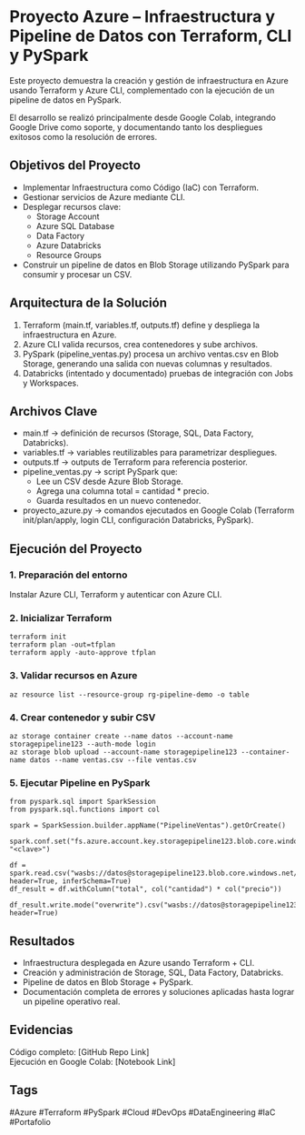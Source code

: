 # Proyecto Azure – Infraestructura y Pipeline de Datos con Terraform, CLI y PySpark

Este proyecto demuestra la creación y gestión de infraestructura en Azure usando Terraform y Azure CLI, complementado con la ejecución de un pipeline de datos en PySpark.

El desarrollo se realizó principalmente desde Google Colab, integrando Google Drive como soporte, y documentando tanto los despliegues exitosos como la resolución de errores.

## Objetivos del Proyecto

- Implementar Infraestructura como Código (IaC) con Terraform.
- Gestionar servicios de Azure mediante CLI.
- Desplegar recursos clave:  
  - Storage Account  
  - Azure SQL Database  
  - Data Factory  
  - Azure Databricks  
  - Resource Groups  
- Construir un pipeline de datos en Blob Storage utilizando PySpark para consumir y procesar un CSV.

## Arquitectura de la Solución

1. Terraform (main.tf, variables.tf, outputs.tf) define y despliega la infraestructura en Azure.  
2. Azure CLI valida recursos, crea contenedores y sube archivos.  
3. PySpark (pipeline_ventas.py) procesa un archivo ventas.csv en Blob Storage, generando una salida con nuevas columnas y resultados.  
4. Databricks (intentado y documentado) pruebas de integración con Jobs y Workspaces.

## Archivos Clave

- main.tf → definición de recursos (Storage, SQL, Data Factory, Databricks).  
- variables.tf → variables reutilizables para parametrizar despliegues.  
- outputs.tf → outputs de Terraform para referencia posterior.  
- pipeline_ventas.py → script PySpark que:  
  - Lee un CSV desde Azure Blob Storage.  
  - Agrega una columna total = cantidad * precio.  
  - Guarda resultados en un nuevo contenedor.  
- proyecto_azure.py → comandos ejecutados en Google Colab (Terraform init/plan/apply, login CLI, configuración Databricks, PySpark).

## Ejecución del Proyecto

### 1. Preparación del entorno

Instalar Azure CLI, Terraform y autenticar con Azure CLI.

### 2. Inicializar Terraform
```
terraform init
terraform plan -out=tfplan
terraform apply -auto-approve tfplan
```

### 3. Validar recursos en Azure
```
az resource list --resource-group rg-pipeline-demo -o table
```

### 4. Crear contenedor y subir CSV
```
az storage container create --name datos --account-name storagepipeline123 --auth-mode login
az storage blob upload --account-name storagepipeline123 --container-name datos --name ventas.csv --file ventas.csv
```

### 5. Ejecutar Pipeline en PySpark
```
from pyspark.sql import SparkSession
from pyspark.sql.functions import col

spark = SparkSession.builder.appName("PipelineVentas").getOrCreate()

spark.conf.set("fs.azure.account.key.storagepipeline123.blob.core.windows.net", "<clave>")

df = spark.read.csv("wasbs://datos@storagepipeline123.blob.core.windows.net/ventas.csv", header=True, inferSchema=True)
df_result = df.withColumn("total", col("cantidad") * col("precio"))

df_result.write.mode("overwrite").csv("wasbs://datos@storagepipeline123.blob.core.windows.net/ventas_resultado", header=True)
```

## Resultados

- Infraestructura desplegada en Azure usando Terraform + CLI.  
- Creación y administración de Storage, SQL, Data Factory, Databricks.  
- Pipeline de datos en Blob Storage + PySpark.  
- Documentación completa de errores y soluciones aplicadas hasta lograr un pipeline operativo real.

## Evidencias

Código completo: [GitHub Repo Link]  
Ejecución en Google Colab: [Notebook Link]

## Tags
#Azure #Terraform #PySpark #Cloud #DevOps #DataEngineering #IaC #Portafolio
